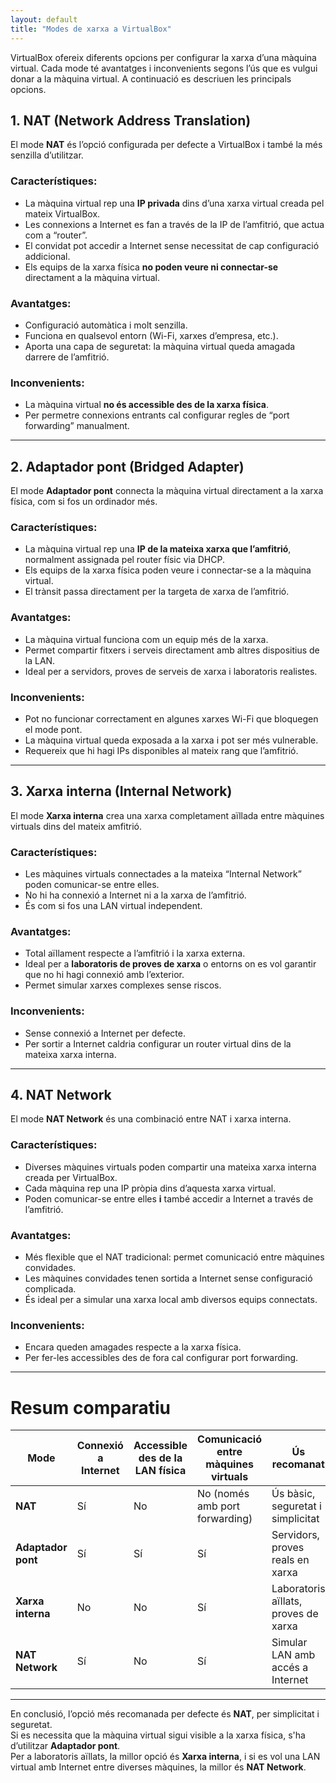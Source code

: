 ```yaml
---
layout: default
title: "Modes de xarxa a VirtualBox"
---
```


VirtualBox ofereix diferents opcions per configurar la xarxa d’una màquina virtual. Cada mode té avantatges i inconvenients segons l’ús que es vulgui donar a la màquina virtual. A continuació es descriuen les principals opcions.

## 1. NAT (Network Address Translation)

El mode **NAT** és l’opció configurada per defecte a VirtualBox i també la més senzilla d’utilitzar.

### Característiques:
- La màquina virtual rep una **IP privada** dins d’una xarxa virtual creada pel mateix VirtualBox.  
- Les connexions a Internet es fan a través de la IP de l’amfitrió, que actua com a “router”.  
- El convidat pot accedir a Internet sense necessitat de cap configuració addicional.  
- Els equips de la xarxa física **no poden veure ni connectar-se** directament a la màquina virtual.  

### Avantatges:
- Configuració automàtica i molt senzilla.  
- Funciona en qualsevol entorn (Wi-Fi, xarxes d’empresa, etc.).  
- Aporta una capa de seguretat: la màquina virtual queda amagada darrere de l’amfitrió.  

### Inconvenients:
- La màquina virtual **no és accessible des de la xarxa física**.  
- Per permetre connexions entrants cal configurar regles de “port forwarding” manualment.

---

## 2. Adaptador pont (Bridged Adapter)

El mode **Adaptador pont** connecta la màquina virtual directament a la xarxa física, com si fos un ordinador més.

### Característiques:
- La màquina virtual rep una **IP de la mateixa xarxa que l’amfitrió**, normalment assignada pel router físic via DHCP.  
- Els equips de la xarxa física poden veure i connectar-se a la màquina virtual.  
- El trànsit passa directament per la targeta de xarxa de l’amfitrió.  

### Avantatges:
- La màquina virtual funciona com un equip més de la xarxa.  
- Permet compartir fitxers i serveis directament amb altres dispositius de la LAN.  
- Ideal per a servidors, proves de serveis de xarxa i laboratoris realistes.  

### Inconvenients:
- Pot no funcionar correctament en algunes xarxes Wi-Fi que bloquegen el mode pont.  
- La màquina virtual queda exposada a la xarxa i pot ser més vulnerable.  
- Requereix que hi hagi IPs disponibles al mateix rang que l’amfitrió.

---

## 3. Xarxa interna (Internal Network)

El mode **Xarxa interna** crea una xarxa completament aïllada entre màquines virtuals dins del mateix amfitrió.

### Característiques:
- Les màquines virtuals connectades a la mateixa “Internal Network” poden comunicar-se entre elles.  
- No hi ha connexió a Internet ni a la xarxa de l’amfitrió.  
- És com si fos una LAN virtual independent.  

### Avantatges:
- Total aïllament respecte a l’amfitrió i la xarxa externa.  
- Ideal per a **laboratoris de proves de xarxa** o entorns on es vol garantir que no hi hagi connexió amb l’exterior.  
- Permet simular xarxes complexes sense riscos.  

### Inconvenients:
- Sense connexió a Internet per defecte.  
- Per sortir a Internet caldria configurar un router virtual dins de la mateixa xarxa interna.

---

## 4. NAT Network

El mode **NAT Network** és una combinació entre NAT i xarxa interna.

### Característiques:
- Diverses màquines virtuals poden compartir una mateixa xarxa interna creada per VirtualBox.  
- Cada màquina rep una IP pròpia dins d’aquesta xarxa virtual.  
- Poden comunicar-se entre elles **i** també accedir a Internet a través de l’amfitrió.  

### Avantatges:
- Més flexible que el NAT tradicional: permet comunicació entre màquines convidades.  
- Les màquines convidades tenen sortida a Internet sense configuració complicada.  
- És ideal per a simular una xarxa local amb diversos equips connectats.  

### Inconvenients:
- Encara queden amagades respecte a la xarxa física.  
- Per fer-les accessibles des de fora cal configurar port forwarding.

---

# Resum comparatiu

| Mode             | Connexió a Internet | Accessible des de la LAN física | Comunicació entre màquines virtuals | Ús recomanat |
|------------------|---------------------|---------------------------------|------------------------------------|--------------|
| **NAT**          | Sí                  | No                              | No (només amb port forwarding)     | Ús bàsic, seguretat i simplicitat |
| **Adaptador pont** | Sí                  | Sí                              | Sí                                 | Servidors, proves reals en xarxa |
| **Xarxa interna** | No                  | No                              | Sí                                 | Laboratoris aïllats, proves de xarxa |
| **NAT Network**  | Sí                  | No                              | Sí                                 | Simular LAN amb accés a Internet |

---

En conclusió, l’opció més recomanada per defecte és **NAT**, per simplicitat i seguretat.  
Si es necessita que la màquina virtual sigui visible a la xarxa física, s'ha d’utilitzar **Adaptador pont**.  
Per a laboratoris aïllats, la millor opció és **Xarxa interna**, i si es vol una LAN virtual amb Internet entre diverses màquines, la millor és **NAT Network**.
